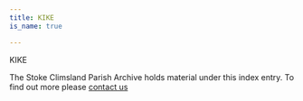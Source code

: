```yaml
---
title: KIKE
is_name: true

---
```


KIKE


The Stoke Climsland Parish Archive holds material under this index entry. To find out more please [contact us](/contact/)
